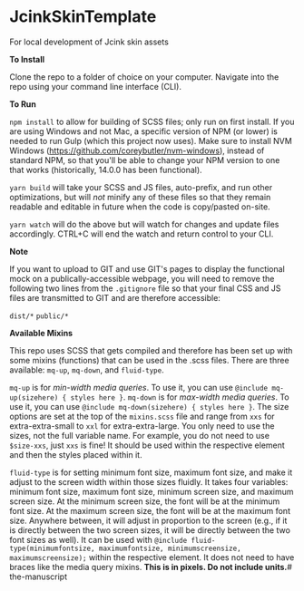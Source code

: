 # JcinkSkinTemplate
For local development of Jcink skin assets

**To Install**

Clone the repo to a folder of choice on your computer. Navigate into the repo using your command line interface (CLI).

**To Run**

`npm install` to allow for building of SCSS files; only run on first install. If you are using Windows and not Mac, a specific version of NPM (or lower) is needed to run Gulp (which this project now uses). Make sure to install NVM Windows (https://github.com/coreybutler/nvm-windows), instead of standard NPM, so that you'll be able to change your NPM version to one that works (historically, 14.0.0 has been functional).

`yarn build` will take your SCSS and JS files, auto-prefix, and run other optimizations, but will _not_ minify any of these files so that they remain readable and editable in future when the code is copy/pasted on-site.

`yarn watch` will do the above but will watch for changes and update files accordingly. CTRL+C will end the watch and return control to your CLI.

**Note**

If you want to upload to GIT and use GIT's pages to display the functional mock on a publically-accessible webpage, you will need to remove the following two lines from the `.gitignore` file so that your final CSS and JS files are transmitted to GIT and are therefore accessible:

`dist/*`
`public/*`

**Available Mixins**

This repo uses SCSS that gets compiled and therefore has been set up with some mixins (functions) that can be used in the .scss files. There are three available: `mq-up`, `mq-down`, and `fluid-type`.

`mq-up` is for *min-width media queries*. To use it, you can use `@include mq-up(sizehere) { styles here }`. `mq-down` is for *max-width media queries*. To use it, you can use `@include mq-down(sizehere) { styles here }`. The size options are set at the top of the `mixins.scss` file and range from `xxs` for extra-extra-small to `xxl` for extra-extra-large. You only need to use the sizes, not the full variable name. For example, you do not need to use `$size-xxs`, just `xxs` is fine! It should be used within the respective element and then the styles placed within it.

`fluid-type` is for setting minimum font size, maximum font size, and make it adjust to the screen width within those sizes fluidly. It takes four variables: minimum font size, maximum font size, minimum screen size, and maximum screen size. At the minimum screen size, the font will be at the minimum font size. At the maximum screen size, the font will be at the maximum font size. Anywhere between, it will adjust in proportion to the screen (e.g., if it is directly between the two screen sizes, it will be directly between the two font sizes as well). It can be used with `@include fluid-type(minimumfontsize, maximumfontsize, minimumscreensize, maximumscreensize);` within the respective element. It does not need to have braces like the media query mixins. **This is in pixels. Do not include units.**# the-manuscript
